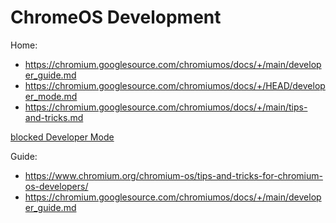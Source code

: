 # ChromeOS Development
Home:
- https://chromium.googlesource.com/chromiumos/docs/+/main/developer_guide.md
- https://chromium.googlesource.com/chromiumos/docs/+/HEAD/developer_mode.md
- https://chromium.googlesource.com/chromiumos/docs/+/main/tips-and-tricks.md

[blocked Developer Mode](https://support.google.com/chrome/a/answer/6150653)

Guide:
- https://www.chromium.org/chromium-os/tips-and-tricks-for-chromium-os-developers/
- https://chromium.googlesource.com/chromiumos/docs/+/main/developer_guide.md
